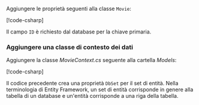 Aggiungere le proprietà seguenti alla classe `Movie`:

[!code-csharp[](../../tutorials/razor-pages/razor-pages-start/sample/RazorPagesMovie/Models/MovieNoEF.cs?name=snippet_MovieNoEF)]

Il campo `ID` è richiesto dal database per la chiave primaria.

<a name="dc"></a>
### <a name="add-a-database-context-class"></a>Aggiungere una classe di contesto dei dati

Aggiungere la classe *MovieContext.cs* seguente alla cartella *Models*:  

[!code-csharp[](../../tutorials/razor-pages/razor-pages-start/snapshot_sample/RazorPagesMovie/Models/MovieContext.cs)]

Il codice precedente crea una proprietà `DbSet` per il set di entità. Nella terminologia di Entity Framework, un set di entità corrisponde in genere alla tabella di un database e un'entità corrisponde a una riga della tabella.
